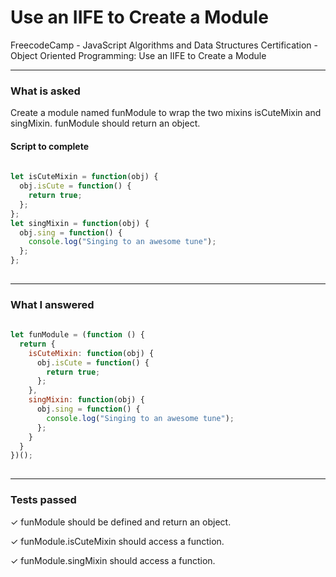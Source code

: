 # Use an IIFE to Create a Module
FreecodeCamp - JavaScript Algorithms and Data Structures Certification - Object Oriented Programming: Use an IIFE to Create a Module


---


### What is asked

Create a module named funModule to wrap the two mixins isCuteMixin and singMixin. funModule should return an object.

#### Script to complete

```javascript  
  
let isCuteMixin = function(obj) {
  obj.isCute = function() {
    return true;
  };
};
let singMixin = function(obj) {
  obj.sing = function() {
    console.log("Singing to an awesome tune");
  };
};
  

```

---


### What I answered

```javascript  
  
let funModule = (function () {
  return {
    isCuteMixin: function(obj) {
      obj.isCute = function() {
        return true;
      };
    },
    singMixin: function(obj) {
      obj.sing = function() {
        console.log("Singing to an awesome tune");
      };
    }
  }
})();
  

```

---


### Tests passed

✓ funModule should be defined and return an object.

✓ funModule.isCuteMixin should access a function.

✓ funModule.singMixin should access a function.